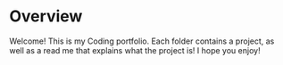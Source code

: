 # Overview

Welcome!  This is my Coding portfolio.  Each folder contains a project, as well as a read me that explains what the project is!  I hope you enjoy!


